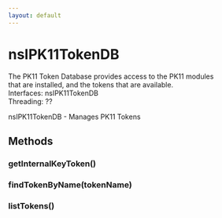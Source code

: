 ```yaml
---
layout: default
---
```


# nsIPK11TokenDB #
  
The PK11 Token Database provides access to the PK11 modules  
that are installed, and the tokens that are available.  
Interfaces: nsIPK11TokenDB  
Threading: ??  
  
  
nsIPK11TokenDB - Manages PK11 Tokens  
  

## Methods ##

### getInternalKeyToken() ###

### findTokenByName(tokenName) ###

### listTokens() ###
